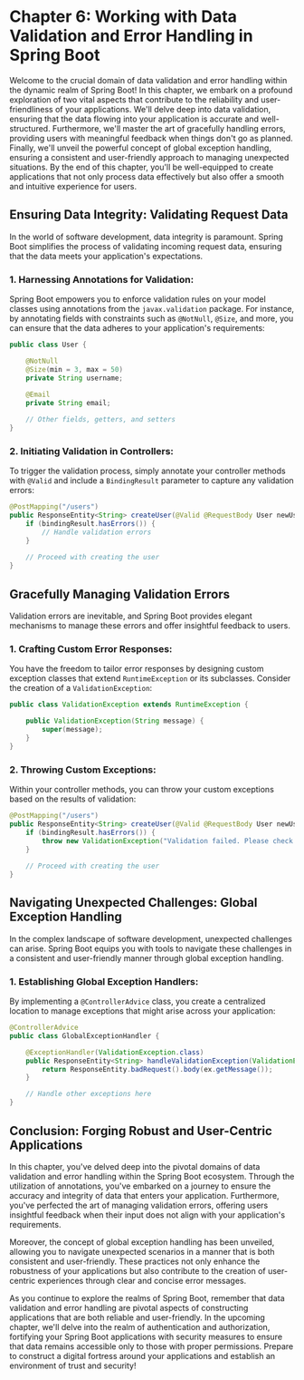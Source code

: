 # Chapter 6: Working with Data Validation and Error Handling in Spring Boot

Welcome to the crucial domain of data validation and error handling within the dynamic realm of Spring Boot! In this chapter, we embark on a profound exploration of two vital aspects that contribute to the reliability and user-friendliness of your applications. We'll delve deep into data validation, ensuring that the data flowing into your application is accurate and well-structured. Furthermore, we'll master the art of gracefully handling errors, providing users with meaningful feedback when things don't go as planned. Finally, we'll unveil the powerful concept of global exception handling, ensuring a consistent and user-friendly approach to managing unexpected situations. By the end of this chapter, you'll be well-equipped to create applications that not only process data effectively but also offer a smooth and intuitive experience for users.

## Ensuring Data Integrity: Validating Request Data

In the world of software development, data integrity is paramount. Spring Boot simplifies the process of validating incoming request data, ensuring that the data meets your application's expectations.

### **1. Harnessing Annotations for Validation:**

Spring Boot empowers you to enforce validation rules on your model classes using annotations from the `javax.validation` package. For instance, by annotating fields with constraints such as `@NotNull`, `@Size`, and more, you can ensure that the data adheres to your application's requirements:

```java
public class User {

    @NotNull
    @Size(min = 3, max = 50)
    private String username;
    
    @Email
    private String email;

    // Other fields, getters, and setters
}
```

### **2. Initiating Validation in Controllers:**

To trigger the validation process, simply annotate your controller methods with `@Valid` and include a `BindingResult` parameter to capture any validation errors:

```java
@PostMapping("/users")
public ResponseEntity<String> createUser(@Valid @RequestBody User newUser, BindingResult bindingResult) {
    if (bindingResult.hasErrors()) {
        // Handle validation errors
    }
    
    // Proceed with creating the user
}
```

## Gracefully Managing Validation Errors

Validation errors are inevitable, and Spring Boot provides elegant mechanisms to manage these errors and offer insightful feedback to users.

### **1. Crafting Custom Error Responses:**

You have the freedom to tailor error responses by designing custom exception classes that extend `RuntimeException` or its subclasses. Consider the creation of a `ValidationException`:

```java
public class ValidationException extends RuntimeException {

    public ValidationException(String message) {
        super(message);
    }
}
```

### **2. Throwing Custom Exceptions:**

Within your controller methods, you can throw your custom exceptions based on the results of validation:

```java
@PostMapping("/users")
public ResponseEntity<String> createUser(@Valid @RequestBody User newUser, BindingResult bindingResult) {
    if (bindingResult.hasErrors()) {
        throw new ValidationException("Validation failed. Please check your input.");
    }
    
    // Proceed with creating the user
}
```

## Navigating Unexpected Challenges: Global Exception Handling

In the complex landscape of software development, unexpected challenges can arise. Spring Boot equips you with tools to navigate these challenges in a consistent and user-friendly manner through global exception handling.

### **1. Establishing Global Exception Handlers:**

By implementing a `@ControllerAdvice` class, you create a centralized location to manage exceptions that might arise across your application:

```java
@ControllerAdvice
public class GlobalExceptionHandler {

    @ExceptionHandler(ValidationException.class)
    public ResponseEntity<String> handleValidationException(ValidationException ex) {
        return ResponseEntity.badRequest().body(ex.getMessage());
    }

    // Handle other exceptions here
}
```

## Conclusion: Forging Robust and User-Centric Applications

In this chapter, you've delved deep into the pivotal domains of data validation and error handling within the Spring Boot ecosystem. Through the utilization of annotations, you've embarked on a journey to ensure the accuracy and integrity of data that enters your application. Furthermore, you've perfected the art of managing validation errors, offering users insightful feedback when their input does not align with your application's requirements.

Moreover, the concept of global exception handling has been unveiled, allowing you to navigate unexpected scenarios in a manner that is both consistent and user-friendly. These practices not only enhance the robustness of your applications but also contribute to the creation of user-centric experiences through clear and concise error messages.

As you continue to explore the realms of Spring Boot, remember that data validation and error handling are pivotal aspects of constructing applications that are both reliable and user-friendly. In the upcoming chapter, we'll delve into the realm of authentication and authorization, fortifying your Spring Boot applications with security measures to ensure that data remains accessible only to those with proper permissions. Prepare to construct a digital fortress around your applications and establish an environment of trust and security!